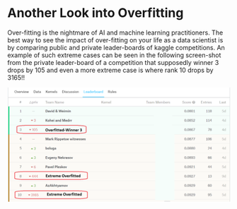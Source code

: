 # Another Look into Overfitting

Over-fitting is the nightmare of AI and machine learning practitioners. The best way to see the impact of over-fitting on your life as a data scientist is by comparing public and private leader-boards of kaggle competitions. An example of such extreme cases can be seen in the following screen-shot from the private leader-board of a competition that supposedly winner 3 drops by 105 and even a more extreme case is where rank 10 drops by 3165\!\!

![](/images/test_word2md/media/image1.png)
